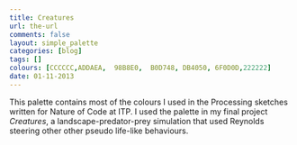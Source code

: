 ```yaml
---
title: Creatures
url: the-url
comments: false
layout: simple_palette
categories: [blog]
tags: []
colours: [CCCCCC,ADDAEA,  98B8E0,  B0D748, DB4050, 6F0D0D,222222]
date: 01-11-2013
---
```

This palette contains most of the colours I used in the Processing sketches written for Nature of Code at ITP. I used the palette in my final project *Creatures*, a landscape-predator-prey simulation that used Reynolds steering other other pseudo life-like behaviours.